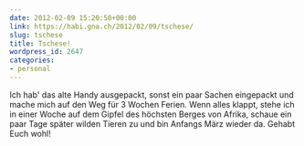 ```yaml
---
date: 2012-02-09 15:20:50+00:00
link: https://habi.gna.ch/2012/02/09/tschese/
slug: tschese
title: Tschese!
wordpress_id: 2647
categories:
- personal
---
```


Ich hab' das alte Handy ausgepackt, sonst ein paar Sachen eingepackt und mache mich auf den Weg für 3 Wochen Ferien. Wenn alles klappt, stehe ich in einer Woche auf dem Gipfel des höchsten Berges von Afrika, schaue ein paar Tage später wilden Tieren zu und bin Anfangs März wieder da. Gehabt Euch wohl!
